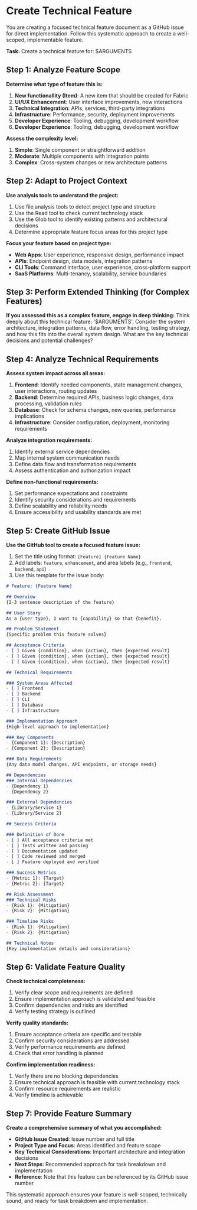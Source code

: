 # Create Technical Feature

You are creating a focused technical feature document as a GitHub issue for direct implementation. Follow this systematic approach to create a well-scoped, implementable feature.

**Task:** Create a technical feature for: $ARGUMENTS

## Step 1: Analyze Feature Scope

**Determine what type of feature this is:**
1. **New functionallity (Item)**: A new item that should be created for Fabric
2. **UI/UX Enhancement**: User interface improvements, new interactions
3. **Technical Integration**: APIs, services, third-party integrations  
4. **Infrastructure**: Performance, security, deployment improvements
5. **Developer Experience**: Tooling, debugging, development workflow
6. **Developer Experience**: Tooling, debugging, development workflow

**Assess the complexity level:**
1. **Simple**: Single component or straightforward addition
2. **Moderate**: Multiple components with integration points
3. **Complex**: Cross-system changes or new architecture patterns

## Step 2: Adapt to Project Context

**Use analysis tools to understand the project:**
1. Use file analysis tools to detect project type and structure
2. Use the Read tool to check current technology stack
3. Use the Glob tool to identify existing patterns and architectural decisions
4. Determine appropriate feature focus areas for this project type

**Focus your feature based on project type:**
- **Web Apps**: User experience, responsive design, performance impact
- **APIs**: Endpoint design, data models, integration patterns
- **CLI Tools**: Command interface, user experience, cross-platform support
- **SaaS Platforms**: Multi-tenancy, scalability, service boundaries

## Step 3: Perform Extended Thinking (for Complex Features)

**If you assessed this as a complex feature, engage in deep thinking:**
Think deeply about this technical feature: '$ARGUMENTS'. Consider the system architecture, integration patterns, data flow, error handling, testing strategy, and how this fits into the overall system design. What are the key technical decisions and potential challenges?

## Step 4: Analyze Technical Requirements

**Assess system impact across all areas:**
1. **Frontend**: Identify needed components, state management changes, user interactions, routing updates
2. **Backend**: Determine required APIs, business logic changes, data processing, validation rules  
3. **Database**: Check for schema changes, new queries, performance implications
4. **Infrastructure**: Consider configuration, deployment, monitoring requirements

**Analyze integration requirements:**
1. Identify external service dependencies
2. Map internal system communication needs
3. Define data flow and transformation requirements
4. Assess authentication and authorization impact

**Define non-functional requirements:**
1. Set performance expectations and constraints
2. Identify security considerations and requirements
3. Define scalability and reliability needs
4. Ensure accessibility and usability standards are met

## Step 5: Create GitHub Issue

**Use the GitHub tool to create a focused feature issue:**
1. Set the title using format: `[Feature] {Feature Name}`
2. Add labels: `feature`, `enhancement`, and area labels (e.g., `frontend`, `backend`, `api`)
3. Use this template for the issue body:
```markdown
# Feature: {Feature Name}

## Overview
{2-3 sentence description of the feature}

## User Story
As a {user type}, I want to {capability} so that {benefit}.

## Problem Statement
{Specific problem this feature solves}

## Acceptance Criteria
- [ ] Given {condition}, when {action}, then {expected result}
- [ ] Given {condition}, when {action}, then {expected result}
- [ ] Given {condition}, when {action}, then {expected result}

## Technical Requirements

### System Areas Affected
- [ ] Frontend
- [ ] Backend
- [ ] CLI
- [ ] Database
- [ ] Infrastructure

### Implementation Approach
{High-level approach to implementation}

### Key Components
- {Component 1}: {Description}
- {Component 2}: {Description}

### Data Requirements
{Any data model changes, API endpoints, or storage needs}

## Dependencies
### Internal Dependencies
- {Dependency 1}
- {Dependency 2}

### External Dependencies
- {Library/Service 1}
- {Library/Service 2}

## Success Criteria

### Definition of Done
- [ ] All acceptance criteria met
- [ ] Tests written and passing
- [ ] Documentation updated
- [ ] Code reviewed and merged
- [ ] Feature deployed and verified

### Success Metrics
- {Metric 1}: {Target}
- {Metric 2}: {Target}

## Risk Assessment
### Technical Risks
- {Risk 1}: {Mitigation}
- {Risk 2}: {Mitigation}

### Timeline Risks
- {Risk 1}: {Mitigation}
- {Risk 2}: {Mitigation}

## Technical Notes
{Key implementation details and considerations}
```

## Step 6: Validate Feature Quality

**Check technical completeness:**
1. Verify clear scope and requirements are defined
2. Ensure implementation approach is validated and feasible
3. Confirm dependencies and risks are identified
4. Verify testing strategy is outlined

**Verify quality standards:**
1. Ensure acceptance criteria are specific and testable
2. Confirm security considerations are addressed
3. Verify performance requirements are defined
4. Check that error handling is planned

**Confirm implementation readiness:**
1. Verify there are no blocking dependencies
2. Ensure technical approach is feasible with current technology stack
3. Confirm resource requirements are realistic
4. Verify timeline is achievable

## Step 7: Provide Feature Summary

**Create a comprehensive summary of what you accomplished:**
- **GitHub Issue Created**: Issue number and full title
- **Project Type and Focus**: Areas identified and feature scope
- **Key Technical Considerations**: Important architecture and integration decisions
- **Next Steps**: Recommended approach for task breakdown and implementation
- **Reference**: Note that this feature can be referenced by its GitHub issue number

This systematic approach ensures your feature is well-scoped, technically sound, and ready for task breakdown and implementation.